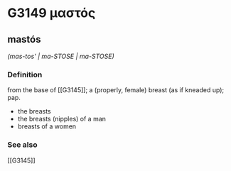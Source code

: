 # G3149 μαστός

## mastós

_(mas-tos' | ma-STOSE | ma-STOSE)_

### Definition

from the base of [[G3145]]; a (properly, female) breast (as if kneaded up); pap.

- the breasts
- the breasts (nipples) of a man
- breasts of a women

### See also

[[G3145]]

